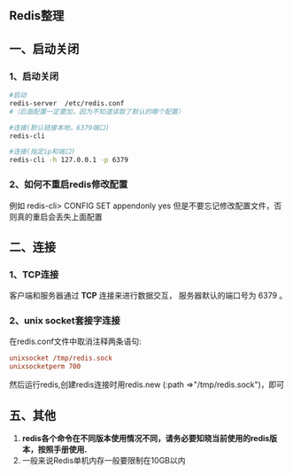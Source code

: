 ## Redis整理
## 一、启动关闭
### 1、启动关闭
```sh
#启动  
redis-server  /etc/redis.conf 
#（后面配置一定要加，因为不知道读取了默认的哪个配置）

#连接(默认链接本地，6379端口)
redis-cli  

#连接(指定ip和端口)
redis-cli -h 127.0.0.1 -p 6379
```

### 2、如何不重启redis修改配置
例如
redis-cli> CONFIG SET appendonly yes
但是不要忘记修改配置文件，否则真的重启会丢失上面配置

## 二、连接
### 1、TCP连接
客户端和服务器通过 **TCP** 连接来进行数据交互， 服务器默认的端口号为 6379 。

### 2、unix socket套接字连接
在redis.conf文件中取消注释两条语句:

```ini
unixsocket /tmp/redis.sock 
unixsocketperm 700
```

然后运行redis,创建redis连接时用redis.new (:path =>"/tmp/redis.sock")，即可

## 五、其他

1. **redis各个命令在不同版本使用情况不同，请务必要知晓当前使用的redis版本，按照手册使用.**
1. 一般来说Redis单机内存一般要限制在10GB以内

